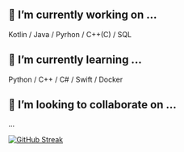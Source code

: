 
## 🔭 I’m currently working on ...  
Kotlin / Java / Pyrhon / C++(C) / SQL  
## 🌱 I’m currently learning ...  
Python / C++ / C# / Swift / Docker  
## 👯 I’m looking to collaborate on ...  
...
  
[![GitHub Streak](https://github-readme-streak-stats.herokuapp.com/?user=DenverCoder1)](https://github.com/DenverCoder1/github-readme-streak-stats)
